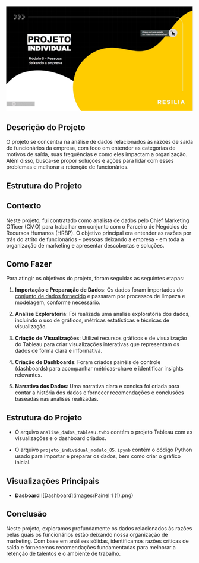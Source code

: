 
![Projeto Individual Módulo 05](images/projeto_individual.jpg)

## Descrição do Projeto

O projeto se concentra na análise de dados relacionados às razões de saída de funcionários da empresa, com foco em entender as categorias de motivos de saída, suas frequências e como eles impactam a organização. Além disso, busca-se propor soluções e ações para lidar com esses problemas e melhorar a retenção de funcionários.

## Estrutura do Projeto

## Contexto

Neste projeto, fui contratado como analista de dados pelo Chief Marketing Officer (CMO) para trabalhar em conjunto com o Parceiro de Negócios de Recursos Humanos (HRBP). O objetivo principal era entender as razões por trás do atrito de funcionários - pessoas deixando a empresa - em toda a organização de marketing e apresentar descobertas e soluções.

## Como Fazer

Para atingir os objetivos do projeto, foram seguidas as seguintes etapas:

1. **Importação e Preparação de Dados**: Os dados foram importados do [conjunto de dados fornecido](https://raw.githubusercontent.com/julianapvh/projeto_individual_modulo_05/main/data/dados_tratados.csv) e passaram por processos de limpeza e modelagem, conforme necessário.

2. **Análise Exploratória**: Foi realizada uma análise exploratória dos dados, incluindo o uso de gráficos, métricas estatísticas e técnicas de visualização.

3. **Criação de Visualizações**: Utilizei recursos gráficos e de visualização do Tableau para criar visualizações interativas que representam os dados de forma clara e informativa.

4. **Criação de Dashboards**: Foram criados painéis de controle (dashboards) para acompanhar métricas-chave e identificar insights relevantes.

5. **Narrativa dos Dados**: Uma narrativa clara e concisa foi criada para contar a história dos dados e fornecer recomendações e conclusões baseadas nas análises realizadas.


## Estrutura do Projeto

- O arquivo `analise_dados_tableau.twbx` contém o projeto Tableau com as visualizações e o dashboard criados.

- O arquivo `projeto_individual_modulo_05.ipynb` contém o código Python usado para importar e preparar os dados, bem como criar o gráfico inicial.

## Visualizações Principais

- **Dasboard**
  ![Dashboard](images/Painel 1 (1).png)


## Conclusão

Neste projeto, exploramos profundamente os dados relacionados às razões pelas quais os funcionários estão deixando nossa organização de marketing. Com base em análises sólidas, identificamos razões críticas de saída e fornecemos recomendações fundamentadas para melhorar a retenção de talentos e o ambiente de trabalho.

